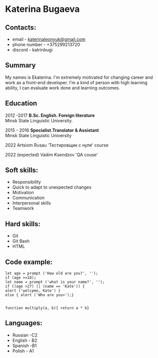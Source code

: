 # Katerina Bugaeva


## Contacts:

- email - katerinaleonyuk@gmail.com
- phone number - +375299213720
- discord - katrinbugi



## Summary

My names is Ekaterina. I'm extremely motivated for changing career and work as a front-end developer. I'm a kind of person with high learning ability, I can evaluate
work done and learning outcomes.



## Education


2012 -2017 
**B.Sc. English. Foreign literature**  
 Minsk State Linguistic University.

2015 - 2016
**Specialist.Translator & Assistant**  
Minsk State Linguistic University

2022 
Artsiom Rusau 'Тестировщик с нуля' course

2022 (expected)
Vadim Ksendzov 'QA couse'



## Soft skills:

- Responsibility
- Quick to adapt to unexpected changes
- Motivation
- Communication
- Interpersonal skills
- Teamwork


## Hard skills:

- Git
- Git Bash
- HTML


## Code example:


    let age = prompt ('How old are you?', '');
    if (age >=18);
    let name = prompt ('what is your name?', '');
    if ((age >27) || (name == 'Kate')) {
    alert ('welcpme, Kate') }
    else { alert ('Who are you>');}


    function multiply(a, b){ return a * b}



## Languages:

- Russian -C2
- English - B2
- Spanish -B1
- Polish - A1
